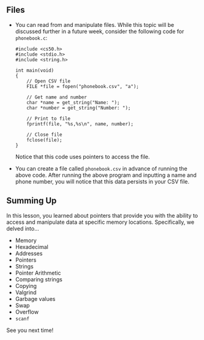 

Files
-----

*   You can read from and manipulate files. While this topic will be discussed further in a future week, consider the following code for `phonebook.c`:
    
        #include <cs50.h>
        #include <stdio.h>
        #include <string.h>
        
        int main(void)
        {
            // Open CSV file
            FILE *file = fopen("phonebook.csv", "a");
        
            // Get name and number
            char *name = get_string("Name: ");
            char *number = get_string("Number: ");
        
            // Print to file
            fprintf(file, "%s,%s\n", name, number);
        
            // Close file
            fclose(file);
        }
        
    
    Notice that this code uses pointers to access the file.
    
*   You can create a file called `phonebook.csv` in advance of running the above code. After running the above program and inputting a name and phone number, you will notice that this data persists in your CSV file.
    

Summing Up
----------

In this lesson, you learned about pointers that provide you with the ability to access and manipulate data at specific memory locations. Specifically, we delved into…

*   Memory
*   Hexadecimal
*   Addresses
*   Pointers
*   Strings
*   Pointer Arithmetic
*   Comparing strings
*   Copying
*   Valgrind
*   Garbage values
*   Swap
*   Overflow
*   `scanf`

See you next time!